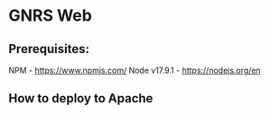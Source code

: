 # GNRS Web

## Prerequisites:

NPM - https://www.npmjs.com/
Node v17.9.1 - https://nodejs.org/en

## How to deploy to Apache
